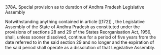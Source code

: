 378A. Special provision as to duration of Andhra Pradesh Legislative Assembly

Notwithstanding anything contained in article [[172]] , the Legislative Assembly of the State of Andhra Pradesh as constituted under the provisions of sections 28 and 29 of the States Reorganisation Act, 1956, shall, unless sooner dissolved, continue for a period of five years from the date referred to in the said section 29 and no longer and the expiration of the said period shall operate as a dissolution of that Legislative Assembly.

